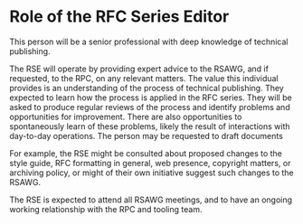 # Role of the RFC Series Editor


This person will be a senior professional with deep knowledge of technical publishing.

The RSE will operate by providing expert advice to the RSAWG, and if requested, to the RPC,
on any relevant matters.  The value this individual provides is an understanding of the process
of technical publishing.  They expected to learn how the process is applied in the RFC series.
They will be asked to produce regular reviews of the process and identify problems and 
opportunities for improvement.  There are also opportunities to spontaneously learn of these
problems, likely the result of interactions with day-to-day operations.  The person may be
requested to draft documents

For example, the RSE might be consulted about proposed changes to the style guide, RFC
formatting in general, web presence, copyright matters, or archiving policy, or might of their
own initiative suggest such changes to the RSAWG.

The RSE is expected to attend all RSAWG meetings, and to have an ongoing working relationship
with the RPC and tooling team.
